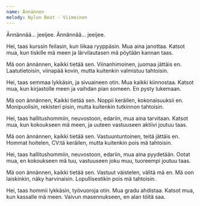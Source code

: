 ```yaml
---
name: Ännännen
melody: Nylon Beat - Viimeinen
---
```


Ännännää… jeeijee.
Ännännää… jeeijee.

Hei, taas kurssin feilasin,
kun liikaa ryyppäsin.
Mua aina janottaa.
Katsot mua, kun tiskille mä meen
ja lärvilautasen
mä pöytään kannan taas.

Mä oon ännännen,
kaikki tietää sen.
Viinanhimoinen,
juomaa jättäis en.
Laatutietoisin,
viinapää kovin,
mutta kuitenkin
valmistuu tahtoisin.

Hei, taas semmaa lykkäsin,
ja sivuaineen otin.
Mua kaikki kiinnostaa.
Katsot mua, kun kirjastolle meen
ja vaihdan pian someen.
En pysty lukemaan.

Mä oon ännännen,
Kaikki tietää sen.
Noppii keräilen,
kokonaisuuksii en.
Monipuolisin,
rekisteri pisin,
mutta kuitenkin
tutkinnon tahtoisin.

Hei, taas hallitushommiin,
neuvostoon, edariin,
mua aina tarvitaan.
Katsot mua, kun kokoukseen mä meen,
ja uuteen vastuuseen
aktiivi joutuu taas.

Mä oon ännännen,
kaikki tietää sen.
Vastuuntuntoinen,
teitä jättäis en.
Hommat hoitelen,
CV:tä keräilen,
mutta kuitenkin
pois mä tahtoisin.

Hei, taas hallitushommiin,
neuvostoon, edariin,
mua aina pyydetään.
Ootat mua, en kokoukseen mä tuu,
vastuuseen joku muu,
tuoreempi joutuu taas.

Mä oon ännännen,
kaikki tietää sen.
Vastuut väistelen,
välitä mä en.
Mä oon laiskinkin,
näky harvinaisin.
Lopullisestikin
pois mä tahtoisin.

Hei, taas hommii lykkäsin,
työvuoroja otin.
Mua gradu ahdistaa.
Katsot mua, kun kassalle mä meen.
Vaivun masennukseen,
en alan töitä saa.
